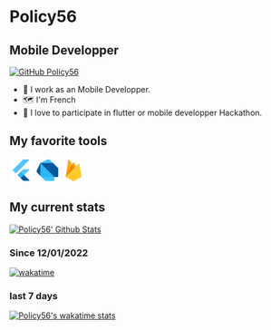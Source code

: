 # Policy56
## Mobile Developper

[![GitHub Policy56](https://img.shields.io/github/followers/Policy56?label=follow&style=social)](https://github.com/Policy56)

- 🦄  I work as an Mobile Developper.
- 🗺️  I'm French
- 👾  I love to participate in flutter or mobile developper Hackathon.

## My favorite tools

<code><img height="42" src="https://raw.githubusercontent.com/github/explore/80688e429a7d4ef2fca1e82350fe8e3517d3494d/topics/flutter/flutter.png"></code>
<code><img height="42" src="https://raw.githubusercontent.com/github/explore/80688e429a7d4ef2fca1e82350fe8e3517d3494d/topics/dart/dart.png"></code>
<code><img height="42" src="https://raw.githubusercontent.com/github/explore/80688e429a7d4ef2fca1e82350fe8e3517d3494d/topics/firebase/firebase.png"></code>

## My current stats

[![Policy56' Github Stats](https://github-readme-stats.vercel.app/api?username=Policy56&count_private=true&theme=default&show_icons=true)](https://github.com/Policy56)

### Since 12/01/2022
[![wakatime](https://wakatime.com/badge/user/f8171f0c-de06-4c7b-954a-3f97ba58c2c4.svg)](https://wakatime.com/@policy)

### last 7 days
[![Policy56's wakatime stats](https://github-readme-stats.vercel.app/api/wakatime?username=policy&v=2&custom_title=Langage%20Stats&range=last_7_days&langs_count=3)](https://github.com/anuraghazra/github-readme-stats)


